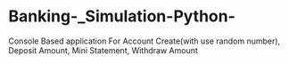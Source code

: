 # Banking-_Simulation-Python-
Console Based application For Account Create(with use random number), Deposit Amount, Mini Statement, Withdraw Amount
